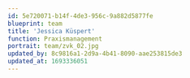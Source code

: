 ```yaml
---
id: 5e720071-b14f-4de3-956c-9a882d5877fe
blueprint: team
title: 'Jessica Küspert'
function: Praxismanagement
portrait: team/zvk_02.jpg
updated_by: 8c9816a1-2d9a-4b41-8090-aae253815de3
updated_at: 1693336051
---
```

